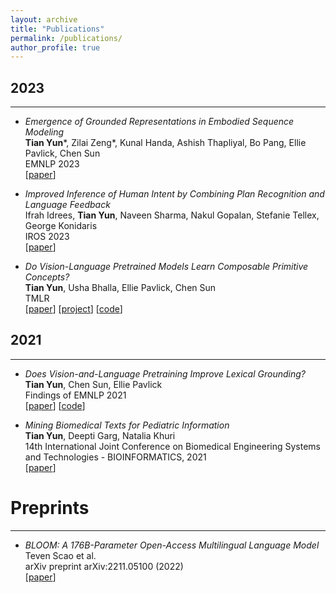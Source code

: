 ```yaml
---
layout: archive
title: "Publications"
permalink: /publications/
author_profile: true
---
```


## 2023
---
- *Emergence of Grounded Representations in Embodied Sequence Modeling*  
**Tian Yun**\*, Zilai Zeng\*, Kunal Handa, Ashish Thapliyal, Bo Pang, Ellie Pavlick, Chen Sun \
EMNLP 2023 \
[[paper](https://openreview.net/forum?id=FKNtgr0qQy)]

- *Improved Inference of Human Intent by Combining Plan Recognition and Language Feedback*  
Ifrah Idrees, **Tian Yun**, Naveen Sharma, Nakul Gopalan, Stefanie Tellex, George Konidaris \
IROS 2023 \
[[paper](https://arxiv.org/abs/2310.02462)]

- *Do Vision-Language Pretrained Models Learn Composable Primitive Concepts?*  
**Tian Yun**, Usha Bhalla, Ellie Pavlick, Chen Sun \
TMLR \
[[paper](https://arxiv.org/abs/2203.17271)] [[project](https://vlm-primitive-concepts.github.io)] [[code](https://github.com/tttyuntian/vlm_primitive_concepts)]

## 2021
---
- *Does Vision-and-Language Pretraining Improve Lexical Grounding?*  
**Tian Yun**, Chen Sun, Ellie Pavlick \
Findings of EMNLP 2021 \
[[paper](https://aclanthology.org/2021.findings-emnlp.370.pdf)] [[code](https://github.com/tttyuntian/vlm_lexical_grounding)]

- *Mining Biomedical Texts for Pediatric Information*  
**Tian Yun**, Deepti Garg, Natalia Khuri \
14th International Joint Conference on Biomedical Engineering Systems and Technologies - BIOINFORMATICS, 2021 \
[[paper](https://www.scitepress.org/Papers/2021/103102/103102.pdf)] 

# Preprints
---
- *BLOOM: A 176B-Parameter Open-Access Multilingual Language Model*  
Teven Scao et al. \
arXiv preprint arXiv:2211.05100 (2022) \
[[paper](https://arxiv.org/abs/2211.05100)]


<!---
# 2022
---
- <font size="5"> Do Vision-Language Pretrained Models Learn Primitive Concepts? </font>  
**Tian Yun**, Usha Bhalla, Ellie Pavlick, Chen Sun. \
Submitted to CVPR 2022.  

# 2021
---
- <font size="5"> Does Vision-and-Language Pretraining Improve Lexical Grounding? </font>  
**Tian Yun**, Chen Sun, Ellie Pavlick. \
Findings of EMNLP, 2021. \
[[paper](https://aclanthology.org/2021.findings-emnlp.370.pdf)] [[code](https://github.com/tttyuntian/vlm_lexical_grounding)]

- <font size="5"> Mining Biomedical Texts for Pediatric Information. </font>  
**Tian Yun**, Deepti Garg, Natalia Khuri. \
14th International Joint Conference on Biomedical Engineering Systems and Technologies - BIOINFORMATICS, 2021. \
[[paper](https://www.scitepress.org/Papers/2021/103102/103102.pdf)] 
-->
<!---
{% if author.googlescholar %}
  You can also find my articles on <u><a href="#{{author.googlescholar}}">my Google Scholar profile</a>.</u>
{% endif %}

{% include base_path %}

{% for post in site.publications reversed %}
  {% include archive-single.html %}
{% endfor %}
-->
